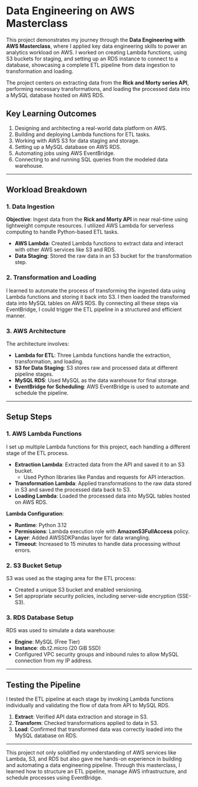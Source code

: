 # Data Engineering on AWS Masterclass

This project demonstrates my journey through the **Data Engineering with AWS Masterclass**, where I applied key data engineering skills to power an analytics workload on AWS. I worked on creating Lambda functions, using S3 buckets for staging, and setting up an RDS instance to connect to a database, showcasing a complete ETL pipeline from data ingestion to transformation and loading.

The project centers on extracting data from the **Rick and Morty series API**, performing necessary transformations, and loading the processed data into a MySQL database hosted on AWS RDS.

## Key Learning Outcomes

1. Designing and architecting a real-world data platform on AWS.
2. Building and deploying Lambda functions for ETL tasks.
3. Working with AWS S3 for data staging and storage.
4. Setting up a MySQL database on AWS RDS.
5. Automating jobs using AWS EventBridge.
6. Connecting to and running SQL queries from the modeled data warehouse.

---

## Workload Breakdown

### 1. Data Ingestion

**Objective**: Ingest data from the **Rick and Morty API** in near real-time using lightweight compute resources. I utilized AWS Lambda for serverless computing to handle Python-based ETL tasks.

- **AWS Lambda**: Created Lambda functions to extract data and interact with other AWS services like S3 and RDS.
- **Data Staging**: Stored the raw data in an S3 bucket for the transformation step.

### 2. Transformation and Loading

I learned to automate the process of transforming the ingested data using Lambda functions and storing it back into S3. I then loaded the transformed data into MySQL tables on AWS RDS. By connecting all these steps via EventBridge, I could trigger the ETL pipeline in a structured and efficient manner.

### 3. AWS Architecture

The architecture involves:
- **Lambda for ETL**: Three Lambda functions handle the extraction, transformation, and loading.
- **S3 for Data Staging**: S3 stores raw and processed data at different pipeline stages.
- **MySQL RDS**: Used MySQL as the data warehouse for final storage.
- **EventBridge for Scheduling**: AWS EventBridge is used to automate and schedule the pipeline.

---

## Setup Steps

### 1. AWS Lambda Functions

I set up multiple Lambda functions for this project, each handling a different stage of the ETL process.

- **Extraction Lambda**: Extracted data from the API and saved it to an S3 bucket.
  - Used Python libraries like Pandas and requests for API interaction.
- **Transformation Lambda**: Applied transformations to the raw data stored in S3 and saved the processed data back to S3.
- **Loading Lambda**: Loaded the processed data into MySQL tables hosted on AWS RDS.

**Lambda Configuration**:
- **Runtime**: Python 3.12
- **Permissions**: Lambda execution role with **AmazonS3FullAccess** policy.
- **Layer**: Added AWSSDKPandas layer for data wrangling.
- **Timeout**: Increased to 15 minutes to handle data processing without errors.

### 2. S3 Bucket Setup

S3 was used as the staging area for the ETL process:
- Created a unique S3 bucket and enabled versioning.
- Set appropriate security policies, including server-side encryption (SSE-S3).

### 3. RDS Database Setup

RDS was used to simulate a data warehouse:
- **Engine**: MySQL (Free Tier)
- **Instance**: db.t2.micro (20 GiB SSD)
- Configured VPC security groups and inbound rules to allow MySQL connection from my IP address.

---

## Testing the Pipeline

I tested the ETL pipeline at each stage by invoking Lambda functions individually and validating the flow of data from API to MySQL RDS.

1. **Extract**: Verified API data extraction and storage in S3.
2. **Transform**: Checked transformations applied to data in S3.
3. **Load**: Confirmed that transformed data was correctly loaded into the MySQL database on RDS.

---

This project not only solidified my understanding of AWS services like Lambda, S3, and RDS but also gave me hands-on experience in building and automating a data engineering pipeline. Through this masterclass, I learned how to structure an ETL pipeline, manage AWS infrastructure, and schedule processes using EventBridge.

